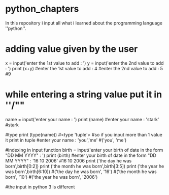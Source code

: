 # python_chapters
In this repository i input all what i learned about the programming language ''python''.

# adding value given by the user
x = input('enter the 1st value to add : ')
y = input('enter the 2nd value to add : ')
print (x+y)
#enter the 1st value to add : 4
#enter the 2nd value to add : 5
#9

# while entering a string value put it in ''/""
name = input('enter your name : ')
print (name)
#enter your name : 'stark'
#stark

#type
print (type(name))
#<type 'tuple'>
#so if you input more than 1 value it print in tuple
#enter your name : 'you','me'
#('you', 'me')

#indexing in input function
birth = input('enter your birth of date in the form "DD MM YYYY" : ')
print (birth)
#enter your birth of date in the form "DD MM YYYY" : '16 10 2006'
#16 10 2006
print ('the day he was born',birth[0:2])
print ('the month he was born',birth[3:5])
print ('the year he was born',birth[6:10])
#('the day he was born', '16')
#('the month he was born', '10')
#('the year he was born', '2006')


#the input in python 3 is different
